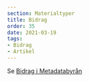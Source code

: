 ```yaml
---
section: Materialtyper
title: Bidrag
order: 35
date: 2021-03-19
tags:
- Bidrag
- Artikel
--- 
```


Se [Bidrag i Metadatabyrån](https://metadatabyran.kb.se/beskrivning/materialtyper-arbetsfloden/bidrag)
